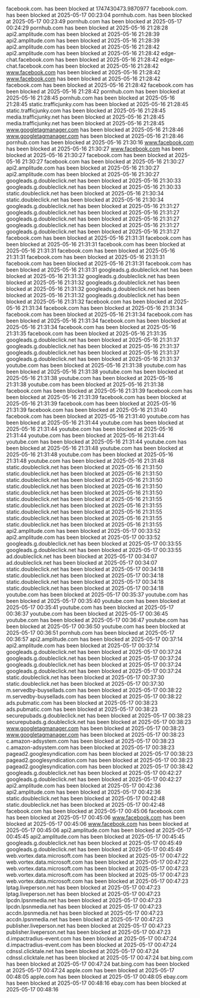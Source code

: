 facebook.com. has been blocked at 1747430473.9870977
facebook.com. has been blocked at 2025-05-17 00:23:04
pornhub.com. has been blocked at 2025-05-17 00:23:49
pornhub.com has been blocked at 2025-05-17 00:24:29
pornhub.com has been blocked at 2025-05-16 21:28:28
api2.amplitude.com has been blocked at 2025-05-16 21:28:39
api2.amplitude.com has been blocked at 2025-05-16 21:28:39
api2.amplitude.com has been blocked at 2025-05-16 21:28:42
api2.amplitude.com has been blocked at 2025-05-16 21:28:42
edge-chat.facebook.com has been blocked at 2025-05-16 21:28:42
edge-chat.facebook.com has been blocked at 2025-05-16 21:28:42
www.facebook.com has been blocked at 2025-05-16 21:28:42
www.facebook.com has been blocked at 2025-05-16 21:28:42
facebook.com has been blocked at 2025-05-16 21:28:42
facebook.com has been blocked at 2025-05-16 21:28:42
pornhub.com has been blocked at 2025-05-16 21:28:45
pornhub.com has been blocked at 2025-05-16 21:28:45
static.trafficjunky.com has been blocked at 2025-05-16 21:28:45
static.trafficjunky.com has been blocked at 2025-05-16 21:28:45
media.trafficjunky.net has been blocked at 2025-05-16 21:28:45
media.trafficjunky.net has been blocked at 2025-05-16 21:28:45
www.googletagmanager.com has been blocked at 2025-05-16 21:28:46
www.googletagmanager.com has been blocked at 2025-05-16 21:28:46
pornhub.com has been blocked at 2025-05-16 21:30:16
www.facebook.com has been blocked at 2025-05-16 21:30:27
www.facebook.com has been blocked at 2025-05-16 21:30:27
facebook.com has been blocked at 2025-05-16 21:30:27
facebook.com has been blocked at 2025-05-16 21:30:27
api2.amplitude.com has been blocked at 2025-05-16 21:30:27
api2.amplitude.com has been blocked at 2025-05-16 21:30:27
googleads.g.doubleclick.net has been blocked at 2025-05-16 21:30:33
googleads.g.doubleclick.net has been blocked at 2025-05-16 21:30:33
static.doubleclick.net has been blocked at 2025-05-16 21:30:34
static.doubleclick.net has been blocked at 2025-05-16 21:30:34
googleads.g.doubleclick.net has been blocked at 2025-05-16 21:31:27
googleads.g.doubleclick.net has been blocked at 2025-05-16 21:31:27
googleads.g.doubleclick.net has been blocked at 2025-05-16 21:31:27
googleads.g.doubleclick.net has been blocked at 2025-05-16 21:31:27
googleads.g.doubleclick.net has been blocked at 2025-05-16 21:31:27
facebook.com has been blocked at 2025-05-16 21:31:31
facebook.com has been blocked at 2025-05-16 21:31:31
facebook.com has been blocked at 2025-05-16 21:31:31
facebook.com has been blocked at 2025-05-16 21:31:31
facebook.com has been blocked at 2025-05-16 21:31:31
facebook.com has been blocked at 2025-05-16 21:31:31
facebook.com has been blocked at 2025-05-16 21:31:31
googleads.g.doubleclick.net has been blocked at 2025-05-16 21:31:32
googleads.g.doubleclick.net has been blocked at 2025-05-16 21:31:32
googleads.g.doubleclick.net has been blocked at 2025-05-16 21:31:32
googleads.g.doubleclick.net has been blocked at 2025-05-16 21:31:32
googleads.g.doubleclick.net has been blocked at 2025-05-16 21:31:32
facebook.com has been blocked at 2025-05-16 21:31:34
facebook.com has been blocked at 2025-05-16 21:31:34
facebook.com has been blocked at 2025-05-16 21:31:34
facebook.com has been blocked at 2025-05-16 21:31:34
facebook.com has been blocked at 2025-05-16 21:31:34
facebook.com has been blocked at 2025-05-16 21:31:35
facebook.com has been blocked at 2025-05-16 21:31:35
googleads.g.doubleclick.net has been blocked at 2025-05-16 21:31:37
googleads.g.doubleclick.net has been blocked at 2025-05-16 21:31:37
googleads.g.doubleclick.net has been blocked at 2025-05-16 21:31:37
googleads.g.doubleclick.net has been blocked at 2025-05-16 21:31:37
youtube.com has been blocked at 2025-05-16 21:31:38
youtube.com has been blocked at 2025-05-16 21:31:38
youtube.com has been blocked at 2025-05-16 21:31:38
youtube.com has been blocked at 2025-05-16 21:31:38
youtube.com has been blocked at 2025-05-16 21:31:38
facebook.com has been blocked at 2025-05-16 21:31:39
facebook.com has been blocked at 2025-05-16 21:31:39
facebook.com has been blocked at 2025-05-16 21:31:39
facebook.com has been blocked at 2025-05-16 21:31:39
facebook.com has been blocked at 2025-05-16 21:31:40
facebook.com has been blocked at 2025-05-16 21:31:40
youtube.com has been blocked at 2025-05-16 21:31:44
youtube.com has been blocked at 2025-05-16 21:31:44
youtube.com has been blocked at 2025-05-16 21:31:44
youtube.com has been blocked at 2025-05-16 21:31:44
youtube.com has been blocked at 2025-05-16 21:31:44
youtube.com has been blocked at 2025-05-16 21:31:48
youtube.com has been blocked at 2025-05-16 21:31:48
youtube.com has been blocked at 2025-05-16 21:31:48
youtube.com has been blocked at 2025-05-16 21:31:48
static.doubleclick.net has been blocked at 2025-05-16 21:31:50
static.doubleclick.net has been blocked at 2025-05-16 21:31:50
static.doubleclick.net has been blocked at 2025-05-16 21:31:50
static.doubleclick.net has been blocked at 2025-05-16 21:31:50
static.doubleclick.net has been blocked at 2025-05-16 21:31:50
static.doubleclick.net has been blocked at 2025-05-16 21:31:55
static.doubleclick.net has been blocked at 2025-05-16 21:31:55
static.doubleclick.net has been blocked at 2025-05-16 21:31:55
static.doubleclick.net has been blocked at 2025-05-16 21:31:55
static.doubleclick.net has been blocked at 2025-05-16 21:31:55
api2.amplitude.com has been blocked at 2025-05-17 00:33:52
api2.amplitude.com has been blocked at 2025-05-17 00:33:52
googleads.g.doubleclick.net has been blocked at 2025-05-17 00:33:55
googleads.g.doubleclick.net has been blocked at 2025-05-17 00:33:55
ad.doubleclick.net has been blocked at 2025-05-17 00:34:07
ad.doubleclick.net has been blocked at 2025-05-17 00:34:07
static.doubleclick.net has been blocked at 2025-05-17 00:34:18
static.doubleclick.net has been blocked at 2025-05-17 00:34:18
static.doubleclick.net has been blocked at 2025-05-17 00:34:18
static.doubleclick.net has been blocked at 2025-05-17 00:34:18
youtube.com has been blocked at 2025-05-17 00:35:37
youtube.com has been blocked at 2025-05-17 00:35:40
youtube.com has been blocked at 2025-05-17 00:35:41
youtube.com has been blocked at 2025-05-17 00:36:37
youtube.com has been blocked at 2025-05-17 00:36:45
youtube.com has been blocked at 2025-05-17 00:36:47
youtube.com has been blocked at 2025-05-17 00:36:50
youtube.com has been blocked at 2025-05-17 00:36:51
pornhub.com has been blocked at 2025-05-17 00:36:57
api2.amplitude.com has been blocked at 2025-05-17 00:37:14
api2.amplitude.com has been blocked at 2025-05-17 00:37:14
googleads.g.doubleclick.net has been blocked at 2025-05-17 00:37:24
googleads.g.doubleclick.net has been blocked at 2025-05-17 00:37:24
googleads.g.doubleclick.net has been blocked at 2025-05-17 00:37:24
googleads.g.doubleclick.net has been blocked at 2025-05-17 00:37:24
static.doubleclick.net has been blocked at 2025-05-17 00:37:30
static.doubleclick.net has been blocked at 2025-05-17 00:37:30
m.servedby-buysellads.com has been blocked at 2025-05-17 00:38:22
m.servedby-buysellads.com has been blocked at 2025-05-17 00:38:22
ads.pubmatic.com has been blocked at 2025-05-17 00:38:23
ads.pubmatic.com has been blocked at 2025-05-17 00:38:23
securepubads.g.doubleclick.net has been blocked at 2025-05-17 00:38:23
securepubads.g.doubleclick.net has been blocked at 2025-05-17 00:38:23
www.googletagmanager.com has been blocked at 2025-05-17 00:38:23
www.googletagmanager.com has been blocked at 2025-05-17 00:38:23
c.amazon-adsystem.com has been blocked at 2025-05-17 00:38:23
c.amazon-adsystem.com has been blocked at 2025-05-17 00:38:23
pagead2.googlesyndication.com has been blocked at 2025-05-17 00:38:23
pagead2.googlesyndication.com has been blocked at 2025-05-17 00:38:23
pagead2.googlesyndication.com has been blocked at 2025-05-17 00:38:42
googleads.g.doubleclick.net has been blocked at 2025-05-17 00:42:27
googleads.g.doubleclick.net has been blocked at 2025-05-17 00:42:27
api2.amplitude.com has been blocked at 2025-05-17 00:42:36
api2.amplitude.com has been blocked at 2025-05-17 00:42:36
static.doubleclick.net has been blocked at 2025-05-17 00:42:48
static.doubleclick.net has been blocked at 2025-05-17 00:42:48
facebook.com has been blocked at 2025-05-17 00:45:06
facebook.com has been blocked at 2025-05-17 00:45:06
www.facebook.com has been blocked at 2025-05-17 00:45:06
www.facebook.com has been blocked at 2025-05-17 00:45:06
api2.amplitude.com has been blocked at 2025-05-17 00:45:45
api2.amplitude.com has been blocked at 2025-05-17 00:45:45
googleads.g.doubleclick.net has been blocked at 2025-05-17 00:45:49
googleads.g.doubleclick.net has been blocked at 2025-05-17 00:45:49
web.vortex.data.microsoft.com has been blocked at 2025-05-17 00:47:22
web.vortex.data.microsoft.com has been blocked at 2025-05-17 00:47:22
web.vortex.data.microsoft.com has been blocked at 2025-05-17 00:47:23
web.vortex.data.microsoft.com has been blocked at 2025-05-17 00:47:23
web.vortex.data.microsoft.com has been blocked at 2025-05-17 00:47:23
lptag.liveperson.net has been blocked at 2025-05-17 00:47:23
lptag.liveperson.net has been blocked at 2025-05-17 00:47:23
lpcdn.lpsnmedia.net has been blocked at 2025-05-17 00:47:23
lpcdn.lpsnmedia.net has been blocked at 2025-05-17 00:47:23
accdn.lpsnmedia.net has been blocked at 2025-05-17 00:47:23
accdn.lpsnmedia.net has been blocked at 2025-05-17 00:47:23
publisher.liveperson.net has been blocked at 2025-05-17 00:47:23
publisher.liveperson.net has been blocked at 2025-05-17 00:47:23
d.impactradius-event.com has been blocked at 2025-05-17 00:47:24
d.impactradius-event.com has been blocked at 2025-05-17 00:47:24
cdnssl.clicktale.net has been blocked at 2025-05-17 00:47:24
cdnssl.clicktale.net has been blocked at 2025-05-17 00:47:24
bat.bing.com has been blocked at 2025-05-17 00:47:24
bat.bing.com has been blocked at 2025-05-17 00:47:24
apple.com has been blocked at 2025-05-17 00:48:05
apple.com has been blocked at 2025-05-17 00:48:05
ebay.com has been blocked at 2025-05-17 00:48:16
ebay.com has been blocked at 2025-05-17 00:48:16
